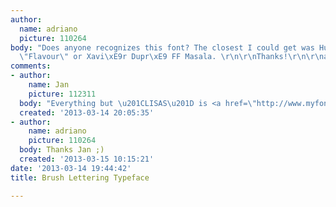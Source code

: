 ```yaml
---
author:
  name: adriano
  picture: 110264
body: "Does anyone recognizes this font? The closest I could get was Hubert Jocham
  \"Flavour\" or Xavi\xE9r Dupr\xE9 FF Masala. \r\n\r\nThanks!\r\n\r\na,[img:sites/default/files/old-images/brush-drawn_5335.jpg]"
comments:
- author:
    name: Jan
    picture: 112311
  body: "Everything but \u201CLISAS\u201D is <a href=\"http://www.myfonts.com/fonts/apple/textile/\">Textile</a>."
  created: '2013-03-14 20:05:35'
- author:
    name: adriano
    picture: 110264
  body: Thanks Jan ;)
  created: '2013-03-15 10:15:21'
date: '2013-03-14 19:44:42'
title: Brush Lettering Typeface

---
```

